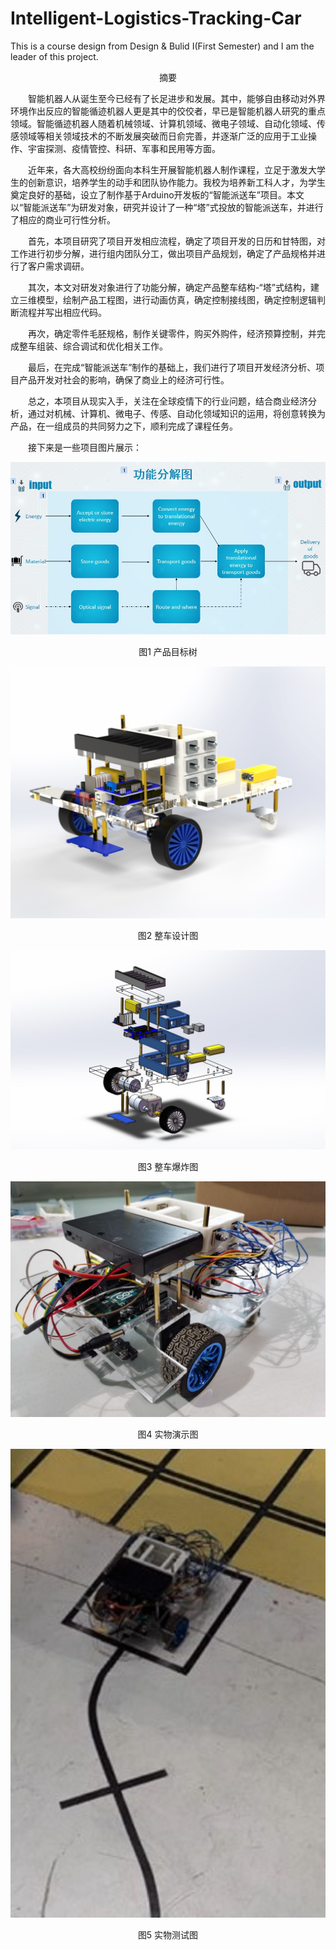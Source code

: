 # Intelligent-Logistics-Tracking-Car
This is a course design from Design &amp; Bulid Ⅰ(First Semester) and I am the leader of this project.  


<p align="center">
摘要
</p>  

&emsp;&emsp;智能机器人从诞生至今已经有了长足进步和发展。其中，能够自由移动对外界环境作出反应的智能循迹机器人更是其中的佼佼者，早已是智能机器人研究的重点领域。智能循迹机器人随着机械领域、计算机领域、微电子领域、自动化领域、传感领域等相关领域技术的不断发展突破而日俞完善，并逐渐广泛的应用于工业操作、宇宙探测、疫情管控、科研、军事和民用等方面。  

&emsp;&emsp;近年来，各大高校纷纷面向本科生开展智能机器人制作课程，立足于激发大学生的创新意识，培养学生的动手和团队协作能力。我校为培养新工科人才，为学生奠定良好的基础，设立了制作基于Arduino开发板的“智能派送车”项目。本文以“智能派送车”为研发对象，研究并设计了一种“塔”式投放的智能派送车，并进行了相应的商业可行性分析。  

&emsp;&emsp;首先，本项目研究了项目开发相应流程，确定了项目开发的日历和甘特图，对工作进行初步分解，进行组内团队分工，做出项目产品规划，确定了产品规格并进行了客户需求调研。  

&emsp;&emsp;其次，本文对研发对象进行了功能分解，确定产品整车结构-“塔”式结构，建立三维模型，绘制产品工程图，进行动画仿真，确定控制接线图，确定控制逻辑判断流程并写出相应代码。  

&emsp;&emsp;再次，确定零件毛胚规格，制作关键零件，购买外购件，经济预算控制，并完成整车组装、综合调试和优化相关工作。  

&emsp;&emsp;最后，在完成“智能派送车”制作的基础上，我们进行了项目开发经济分析、项目产品开发对社会的影响，确保了商业上的经济可行性。  

&emsp;&emsp;总之，本项目从现实入手，关注在全球疫情下的行业问题，结合商业经济分析，通过对机械、计算机、微电子、传感、自动化领域知识的运用，将创意转换为产品，在一组成员的共同努力之下，顺利完成了课程任务。  

&emsp;&emsp;接下来是一些项目图片展示：  

![iamge](https://github.com/YuntianShi/Intelligent-Logistics-Tracking-Car/blob/main/devide.jpg)   

<p align="center">
图1 产品目标树
</p>  

![iamge](https://github.com/YuntianShi/Intelligent-Logistics-Tracking-Car/blob/main/design.jpg)  

<p align="center">
图2 整车设计图
</p>  

![iamge](https://github.com/YuntianShi/Intelligent-Logistics-Tracking-Car/blob/main/bomb.jpg)   

<p align="center">
图3 整车爆炸图
</p>  

![iamge](https://github.com/YuntianShi/Intelligent-Logistics-Tracking-Car/blob/main/real_car.jpg)  

<p align="center">
图4 实物演示图
</p>  

![iamge](https://github.com/YuntianShi/Intelligent-Logistics-Tracking-Car/blob/main/test.jpg)   

<p align="center">
图5 实物测试图
</p>  

